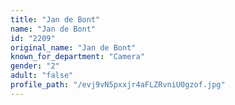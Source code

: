 ```yaml
---
title: "Jan de Bont"
name: "Jan de Bont"
id: "2209"
original_name: "Jan de Bont"
known_for_department: "Camera"
gender: "2"
adult: "false"
profile_path: "/evj9vN5pxxjr4aFLZRvniU0gzof.jpg"
---
```

